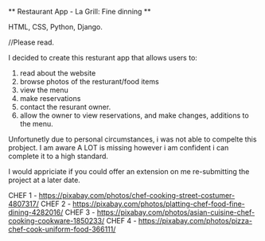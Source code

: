 ** Restaurant App - La Grill: Fine dinning **

HTML, CSS, Python, Django.

//Please read.

I decided to create this resturant app that allows users to:
1. read about the website
2. browse photos of the resturant/food items
3. view the menu
4. make reservations
5. contact the resurant owner.
6. allow the owner to view reservations, and make changes, additions to the menu.


Unfortunetly due to personal circumstances, i was not able to compelte this probject. I am aware A LOT is missing however i am confident i can complete it to a high standard.

I would appriciate if you could offer an extension on me re-submitting the project at a later date.



<!-- images -->

CHEF 1 - https://pixabay.com/photos/chef-cooking-street-costumer-4807317/
CHEF 2 - https://pixabay.com/photos/platting-chef-food-fine-dining-4282016/
CHEF 3 - https://pixabay.com/photos/asian-cuisine-chef-cooking-cookware-1850233/
CHEF 4 - https://pixabay.com/photos/pizza-chef-cook-uniform-food-366111/
